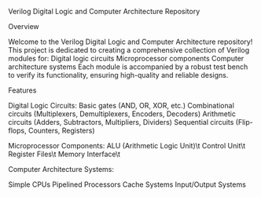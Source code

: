 Verilog Digital Logic and Computer Architecture Repository

Overview

Welcome to the Verilog Digital Logic and Computer Architecture repository! This project is dedicated to creating a comprehensive collection of Verilog modules for:
Digital logic circuits
Microprocessor components
Computer architecture systems
Each module is accompanied by a robust test bench to verify its functionality, ensuring high-quality and reliable designs.

Features

Digital Logic Circuits:
Basic gates (AND, OR, XOR, etc.)
Combinational circuits (Multiplexers, Demultiplexers, Encoders, Decoders)
Arithmetic circuits (Adders, Subtractors, Multipliers, Dividers)
Sequential circuits (Flip-flops, Counters, Registers)

Microprocessor Components:
ALU (Arithmetic Logic Unit)\t
Control Unit\t
Register Files\t
Memory Interface\t

Computer Architecture Systems:

Simple CPUs
Pipelined Processors
Cache Systems
Input/Output Systems

